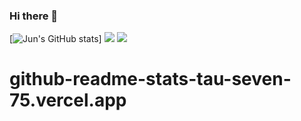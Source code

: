 ### Hi there 👋

[![Jun's GitHub stats](https://github-readme-stats-tau-seven-75.vercel.app/api?username=IamYJLee&show_icons=true&theme=gotham)]
[![](https://github-readme-stats-tau-seven-75.vercel.app/api/pin?username=IamYJLee&repo=llvm-project&theme=gotham)]()
[![](https://github-readme-stats-3zjczvi9b-youngjunlees-projects-58c4c087.vercel.app/api/pin?username=IamYJLee&repo=AliveToolkit/alive2&theme=gotham)]()
# github-readme-stats-tau-seven-75.vercel.app
